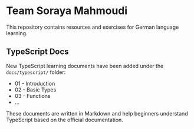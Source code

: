 # Team Soraya Mahmoudi

This repository contains resources and exercises for German language learning.

## TypeScript Docs

New TypeScript learning documents have been added under the `docs/typescript/` folder:

- 01 - Introduction
- 02 - Basic Types
- 03 - Functions
- ...

These documents are written in Markdown and help beginners understand TypeScript based on the official documentation.
